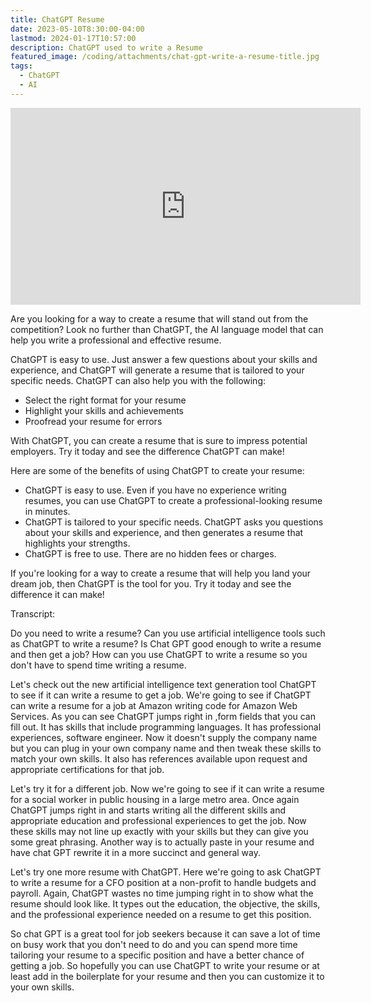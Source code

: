 ```yaml
---
title: ChatGPT Resume
date: 2023-05-10T8:30:00-04:00
lastmod: 2024-01-17T10:57:00
description: ChatGPT used to write a Resume
featured_image: /coding/attachments/chat-gpt-write-a-resume-title.jpg
tags:
  - ChatGPT
  - AI
---
```


<div class="iframe-16-9-container">
<iframe class="youTubeIframe" width="560" height="315" src="https://www.youtube.com/embed/oVcFCp3YmYk?rel=0" title="YouTube video player" frameborder="0" allow="accelerometer; autoplay; clipboard-write; encrypted-media; gyroscope; picture-in-picture; web-share" allowfullscreen></iframe>
</div>

Are you looking for a way to create a resume that will stand out from the competition? Look no further than ChatGPT, the AI language model that can help you write a professional and effective resume.

ChatGPT is easy to use. Just answer a few questions about your skills and experience, and ChatGPT will generate a resume that is tailored to your specific needs. ChatGPT can also help you with the following:

- Select the right format for your resume
- Highlight your skills and achievements
- Proofread your resume for errors

With ChatGPT, you can create a resume that is sure to impress potential employers. Try it today and see the difference ChatGPT can make!

Here are some of the benefits of using ChatGPT to create your resume:

- ChatGPT is easy to use. Even if you have no experience writing resumes, you can use ChatGPT to create a professional-looking resume in minutes.
- ChatGPT is tailored to your specific needs. ChatGPT asks you questions about your skills and experience, and then generates a resume that highlights your strengths.
- ChatGPT is free to use. There are no hidden fees or charges.

If you're looking for a way to create a resume that will help you land your dream job, then ChatGPT is the tool for you. Try it today and see the difference it can make!

Transcript:

Do you need to write a resume? Can you use artificial intelligence tools such as ChatGPT to write a resume? Is Chat GPT good enough to write a resume and then get a job? How can you use ChatGPT to write a resume so you don't have to spend time writing a resume.

Let's check out the new artificial intelligence text generation tool ChatGPT to see if it can write a resume to get a job. We're going to see if ChatGPT can write a resume for a job at Amazon writing code for Amazon Web Services. As you can see ChatGPT jumps right in ,form fields that you can fill out. It has skills that include programming languages. It has professional experiences, software engineer. Now it doesn't supply the company name but you can plug in your own company name and then tweak these skills to match your own skills. It also has references available upon request and appropriate certifications for that job.

Let's try it for a different job. Now we're going to see if it can write a resume for a social worker in public housing in a large metro area. Once again ChatGPT jumps right in and starts writing all the different skills and appropriate education and professional experiences to get the job. Now these skills may not line up exactly with your skills but they can give you some great phrasing. Another way is to actually paste in your resume and have chat GPT rewrite it in a more succinct and general way.

Let's try one more resume with ChatGPT. Here we're going to ask ChatGPT to write a resume for a CFO position at a non-profit to handle budgets and payroll. Again, ChatGPT wastes no time jumping right in to show what the resume should look like. It types out the education, the objective, the skills, and the professional experience needed on a resume to get this position.

So chat GPT is a great tool for job seekers because it can save a lot of time on busy work that you don't need to do and you can spend more time tailoring your resume to a specific position and have a better chance of getting a job. So hopefully you can use ChatGPT to write your resume or at least add in the boilerplate for your resume and then you can customize it to your own skills.
